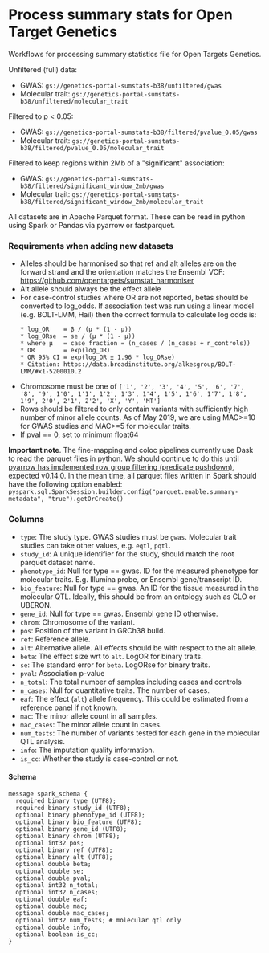 Process summary stats for Open Target Genetics
==============================================

Workflows for processing summary statistics file for Open Targets Genetics.

Unfiltered (full) data:
- GWAS: `gs://genetics-portal-sumstats-b38/unfiltered/gwas`
- Molecular trait: `gs://genetics-portal-sumstats-b38/unfiltered/molecular_trait`

Filtered to p < 0.05:
- GWAS: `gs://genetics-portal-sumstats-b38/filtered/pvalue_0.05/gwas`
- Molecular trait: `gs://genetics-portal-sumstats-b38/filtered/pvalue_0.05/molecular_trait`

Filtered to keep regions within 2Mb of a "significant" association:
- GWAS: `gs://genetics-portal-sumstats-b38/filtered/significant_window_2mb/gwas`
- Molecular trait: `gs://genetics-portal-sumstats-b38/filtered/significant_window_2mb/molecular_trait`

All datasets are in Apache Parquet format. These can be read in python using Spark or Pandas via pyarrow or fastparquet.

### Requirements when adding new datasets
- Alleles should be harmonised so that ref and alt alleles are on the forward strand and the orientation matches the Ensembl VCF: https://github.com/opentargets/sumstat_harmoniser
- Alt allele should always be the effect allele
- For case-control studies where OR are not reported, betas should be converted to log_odds. If association test was run using a linear model (e.g. BOLT-LMM, Hail) then the correct formula to calculate log odds is:
  ```
  * log_OR    = β / (μ * (1 - μ))
  * log_ORse  = se / (μ * (1 - μ))
  * where μ   = case fraction = (n_cases / (n_cases + n_controls))
  * OR        = exp(log_OR)
  * OR 95% CI = exp(log_OR ± 1.96 * log_ORse)
  * Citation: https://data.broadinstitute.org/alkesgroup/BOLT-LMM/#x1-5200010.2
  ```
- Chromosome must be one of `['1', '2', '3', '4', '5', '6', '7', '8', '9', 1'0', 1'1', 1'2', 1'3', 1'4', 1'5', 1'6', 1'7', 1'8', 1'9', 2'0', 2'1', 2'2', 'X', 'Y', 'MT']`
- Rows should be filtered to only contain variants with sufficiently high number of minor allele counts. As of May 2019, we are using MAC>=10 for GWAS studies and MAC>=5 for molecular traits.
- If pval == 0, set to minimum float64

**Important note**. The fine-mapping and coloc pipelines currently use Dask to read the parquet files in python. We should continue to do this until [pyarrow has implemented row group filtering (predicate pushdown)](https://issues.apache.org/jira/browse/ARROW-1796), expected v0.14.0. In the mean time, all parquet files written in Spark should have the following option enabled: `pyspark.sql.SparkSession.builder.config("parquet.enable.summary-metadata", "true").getOrCreate()`

### Columns

- `type`: The study type. GWAS studies must be `gwas`. Molecular trait studies can take other values, e.g. `eqtl`, `pqtl`.
- `study_id`: A unique identifier for the study, should match the root parquet dataset name.
- `phenotype_id`: Null for type == gwas. ID for the measured phenotype for molecular traits. E.g. Illumina probe, or Ensembl gene/transcript ID.
- `bio_feature`: Null for type == gwas. An ID for the tissue measured in the molecular QTL. Ideally, this should be from an ontology such as CLO or UBERON.
- `gene_id`: Null for type == gwas. Ensembl gene ID otherwise.
- `chrom`: Chromosome of the variant.
- `pos`: Position of the variant in GRCh38 build.
- `ref`: Reference allele.
- `alt`: Alternative allele. All effects should be with respect to the alt allele.
- `beta`: The effect size wrt to `alt`. LogOR for binary traits.
- `se`: The standard error for `beta`. LogORse for binary traits.
- `pval`: Association p-value
- `n_total`: The total number of samples including cases and controls
- `n_cases`: Null for quantitative traits. The number of cases.
- `eaf`: The effect (`alt`) allele frequency. This could be estimated from a reference panel if not known.
- `mac`: The minor allele count in all samples.
- `mac_cases`: The minor allele count in cases.
- `num_tests`: The number of variants tested for each gene in the molecular QTL analysis.
- `info`: The imputation quality information.
- `is_cc`: Whether the study is case-control or not.

#### Schema
```
message spark_schema {
  required binary type (UTF8);
  required binary study_id (UTF8);
  optional binary phenotype_id (UTF8);
  optional binary bio_feature (UTF8);
  optional binary gene_id (UTF8);
  optional binary chrom (UTF8);
  optional int32 pos;
  optional binary ref (UTF8);
  optional binary alt (UTF8);
  optional double beta;
  optional double se;
  optional double pval;
  optional int32 n_total;
  optional int32 n_cases;
  optional double eaf;
  optional double mac;
  optional double mac_cases;
  optional int32 num_tests; # molecular qtl only
  optional double info;
  optional boolean is_cc;
}
```
